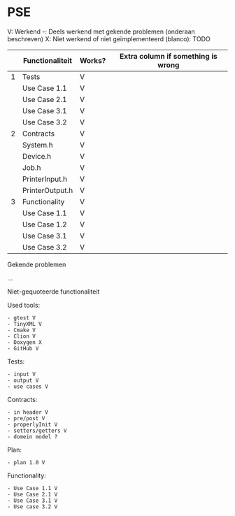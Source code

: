 # PSE

V: Werkend
-: Deels werkend met gekende problemen (onderaan beschreven)
X: Niet werkend of niet geïmplementeerd
(blanco): TODO


|   | Functionaliteit | Works? | Extra column if something is wrong |
|---|-----------------|--------|------------------------------------|
| 1 | Tests           | V      |                                    |
|   | Use Case 1.1    | V      |                                    |
|   | Use Case 2.1    | V      |                                    |
|   | Use Case 3.1    | V      |                                    |
|   | Use Case 3.2    | V      |                                    |
| 2 | Contracts       | V      |                                    |
|   | System.h        | V      |                                    |
|   | Device.h        | V      |                                    |
|   | Job.h           | V      |                                    |
|   | PrinterInput.h  | V      |                                    |
|   | PrinterOutput.h | V      |                                    |
| 3 | Functionality   | V      |                                    |
|   | Use Case 1.1    | V      |                                    |
|   | Use Case 1.2    | V      |                                    |
|   | Use Case 3.1    | V      |                                    |
|   | Use Case 3.2    | V      |                                    |

Gekende problemen

...

Niet-gequoteerde functionaliteit

Used tools:

    - gtest V
    - TinyXML V
    - Cmake V
    - Clion V
    - Doxygen X
    - GitHub V

Tests:

    - input V
    - output V
    - use cases V

Contracts:

    - in header V
    - pre/post V
    - properlyInit V
    - setters/getters V
    - domein model ?

Plan:

    - plan 1.0 V

Functionality:

    - Use Case 1.1 V
    - Use Case 2.1 V
    - Use Case 3.1 V
    - Use case 3.2 V